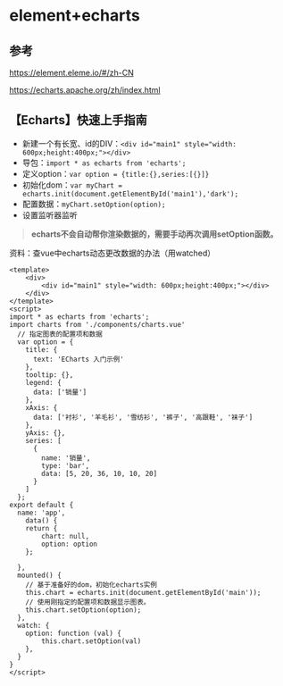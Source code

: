# element+echarts

## 参考

<https://element.eleme.io/#/zh-CN>

<https://echarts.apache.org/zh/index.html>

## 【Echarts】快速上手指南

- 新建一个有长宽、id的DIV：`<div id="main1" style="width: 600px;height:400px;"></div>`
- 导包：`import * as echarts from 'echarts';`
- 定义option：`var option = {title:{},series:[{}]}`
- 初始化dom：`var myChart = echarts.init(document.getElementById('main1'),'dark');`
- 配置数据：`myChart.setOption(option);`
- 设置监听器监听 

> **echarts不会自动帮你渲染数据的，需要手动再次调用setOption函数。**

资料：查vue中echarts动态更改数据的办法（用watched）

```vue
<template>
	<div>
		<div id="main1" style="width: 600px;height:400px;"></div>
	</div>
</template>
<script>
import * as echarts from 'echarts';
import charts from './components/charts.vue'
  // 指定图表的配置项和数据
  var option = {
	title: {
	  text: 'ECharts 入门示例'
	},
	tooltip: {},
	legend: {
	  data: ['销量']
	},
	xAxis: {
	  data: ['衬衫', '羊毛衫', '雪纺衫', '裤子', '高跟鞋', '袜子']
	},
	yAxis: {},
	series: [
	  {
		name: '销量',
		type: 'bar',
		data: [5, 20, 36, 10, 10, 20]
	  }
	]
  };
export default {
  name: 'app',
    data() {
    return {
		chart: null,
		option: option
    };

  },
  mounted() {
  	// 基于准备好的dom，初始化echarts实例
  	this.chart = echarts.init(document.getElementById('main'));
  	// 使用刚指定的配置项和数据显示图表。
  	this.chart.setOption(option);
  },  
  watch: {
	option: function (val) {
		this.chart.setOption(val)
	},
  }
}
</script>
```
